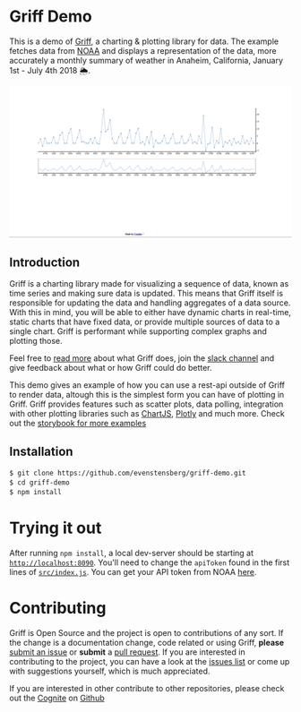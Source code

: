 # Griff Demo

This is a demo of [Griff](https://github.com/cognitedata/griff-react), a charting & plotting library for data. The example fetches data from [NOAA](https://www.noaa.gov/) and displays a representation of the data, more accurately a monthly summary of weather in Anaheim, California, January 1st - July 4th 2018 🌦.

![demo-screenshot](./demo-screenshot.png)

## Introduction

Griff is a charting library made for visualizing a sequence of data, known as time series and making sure data is updated. This means that Griff itself is responsible for updating the data and handling aggregates of a data source. With this in mind, you will be able to either have dynamic charts in real-time, static charts that have fixed data, or provide multiple sources of data to a single chart. Griff is performant while supporting complex graphs and plotting those.

Feel free to [read more](https://github.com/cognitedata/griff-react/blob/master/README.md) about what Griff does, join the [slack channel](cognite-community.slack.com) and give feedback about what or how Griff could do better.

This demo gives an example of how you can use a rest-api outside of Griff to render data, altough this is the simplest form you can have of plotting in Griff. Griff provides features such as scatter plots, data polling, integration with other plotting libraries such as [ChartJS](https://www.chartjs.org/), [Plotly](https://github.com/plotly/plotly.js) and much more. Check out the [storybook for more examples](https://griff-master.surge.sh)

## Installation

```sh
$ git clone https://github.com/evenstensberg/griff-demo.git
$ cd griff-demo
$ npm install
```

# Trying it out

After running `npm install`, a local dev-server should be starting at [`http://localhost:8090`](http://localhost:8090). You'll need to change the `apiToken` found in the first lines of [`src/index.js`](./src/index.js).
You can get your API token from NOAA [here](https://www.ncdc.noaa.gov/cdo-web/token).

# Contributing

Griff is Open Source and the project is open to contributions of any sort. If the change is a documentation change, code related or using Griff, **please** [submit an issue](https://github.com/cognitedata/griff-react/issues/new) or **submit** a [pull request](https://github.com/cognitedata/griff-react/compare). If you are interested in contributing to the project, you can have a look at the [issues list](https://github.com/cognitedata/griff-react/issues) or come up with suggestions yourself, which is much appreciated.

If you are interested in other contribute to other repositories, please check out the [Cognite](https://www.cognite.com/) on [Github](https://github.com/cognitedata)